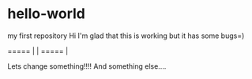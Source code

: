 # hello-world
my first repository
Hi I'm glad that this is working but it has some bugs=)


===== |
       |
===== |


Lets change something!!!!
And something else....